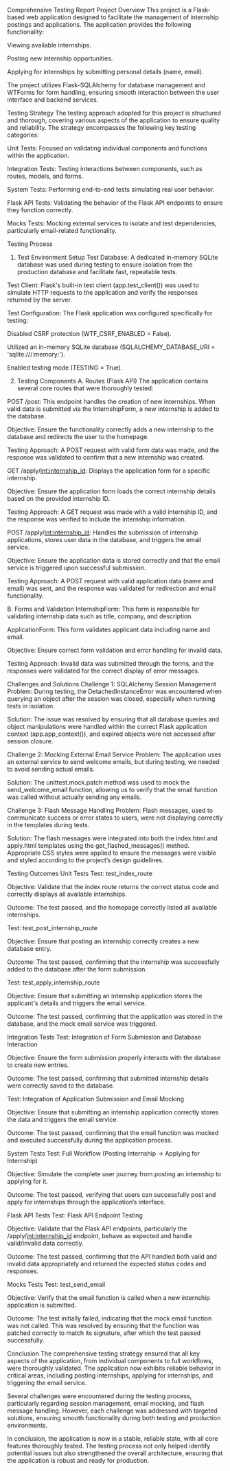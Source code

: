 Comprehensive Testing Report
Project Overview
This project is a Flask-based web application designed to facilitate the management of internship postings and applications. The application provides the following functionality:

Viewing available internships.

Posting new internship opportunities.

Applying for internships by submitting personal details (name, email).

The project utilizes Flask-SQLAlchemy for database management and WTForms for form handling, ensuring smooth interaction between the user interface and backend services.

Testing Strategy
The testing approach adopted for this project is structured and thorough, covering various aspects of the application to ensure quality and reliability. The strategy encompasses the following key testing categories:

Unit Tests: Focused on validating individual components and functions within the application.

Integration Tests: Testing interactions between components, such as routes, models, and forms.

System Tests: Performing end-to-end tests simulating real user behavior.

Flask API Tests: Validating the behavior of the Flask API endpoints to ensure they function correctly.

Mocks Tests: Mocking external services to isolate and test dependencies, particularly email-related functionality.

Testing Process
1. Test Environment Setup
Test Database: A dedicated in-memory SQLite database was used during testing to ensure isolation from the production database and facilitate fast, repeatable tests.

Test Client: Flask's built-in test client (app.test_client()) was used to simulate HTTP requests to the application and verify the responses returned by the server.

Test Configuration: The Flask application was configured specifically for testing:

Disabled CSRF protection (WTF_CSRF_ENABLED = False).

Utilized an in-memory SQLite database (SQLALCHEMY_DATABASE_URI = 'sqlite:///:memory:').

Enabled testing mode (TESTING = True).

2. Testing Components
A. Routes (Flask API)
The application contains several core routes that were thoroughly tested:

POST /post: This endpoint handles the creation of new internships. When valid data is submitted via the InternshipForm, a new internship is added to the database.

Objective: Ensure the functionality correctly adds a new internship to the database and redirects the user to the homepage.

Testing Approach: A POST request with valid form data was made, and the response was validated to confirm that a new internship was created.

GET /apply/<int:internship_id>: Displays the application form for a specific internship.

Objective: Ensure the application form loads the correct internship details based on the provided internship ID.

Testing Approach: A GET request was made with a valid internship ID, and the response was verified to include the internship information.

POST /apply/<int:internship_id>: Handles the submission of internship applications, stores user data in the database, and triggers the email service.

Objective: Ensure the application data is stored correctly and that the email service is triggered upon successful submission.

Testing Approach: A POST request with valid application data (name and email) was sent, and the response was validated for redirection and email functionality.

B. Forms and Validation
InternshipForm: This form is responsible for validating internship data such as title, company, and description.

ApplicationForm: This form validates applicant data including name and email.

Objective: Ensure correct form validation and error handling for invalid data.

Testing Approach: Invalid data was submitted through the forms, and the responses were validated for the correct display of error messages.

Challenges and Solutions
Challenge 1: SQLAlchemy Session Management
Problem: During testing, the DetachedInstanceError was encountered when querying an object after the session was closed, especially when running tests in isolation.

Solution: The issue was resolved by ensuring that all database queries and object manipulations were handled within the correct Flask application context (app.app_context()), and expired objects were not accessed after session closure.

Challenge 2: Mocking External Email Service
Problem: The application uses an external service to send welcome emails, but during testing, we needed to avoid sending actual emails.

Solution: The unittest.mock.patch method was used to mock the send_welcome_email function, allowing us to verify that the email function was called without actually sending any emails.

Challenge 3: Flash Message Handling
Problem: Flash messages, used to communicate success or error states to users, were not displaying correctly in the templates during tests.

Solution: The flash messages were integrated into both the index.html and apply.html templates using the get_flashed_messages() method. Appropriate CSS styles were applied to ensure the messages were visible and styled according to the project’s design guidelines.

Testing Outcomes
Unit Tests
Test: test_index_route

Objective: Validate that the index route returns the correct status code and correctly displays all available internships.

Outcome: The test passed, and the homepage correctly listed all available internships.

Test: test_post_internship_route

Objective: Ensure that posting an internship correctly creates a new database entry.

Outcome: The test passed, confirming that the internship was successfully added to the database after the form submission.

Test: test_apply_internship_route

Objective: Ensure that submitting an internship application stores the applicant's details and triggers the email service.

Outcome: The test passed, confirming that the application was stored in the database, and the mock email service was triggered.

Integration Tests
Test: Integration of Form Submission and Database Interaction

Objective: Ensure the form submission properly interacts with the database to create new entries.

Outcome: The test passed, confirming that submitted internship details were correctly saved to the database.

Test: Integration of Application Submission and Email Mocking

Objective: Ensure that submitting an internship application correctly stores the data and triggers the email service.

Outcome: The test passed, confirming that the email function was mocked and executed successfully during the application process.

System Tests
Test: Full Workflow (Posting Internship → Applying for Internship)

Objective: Simulate the complete user journey from posting an internship to applying for it.

Outcome: The test passed, verifying that users can successfully post and apply for internships through the application’s interface.

Flask API Tests
Test: Flask API Endpoint Testing

Objective: Validate that the Flask API endpoints, particularly the /apply/<int:internship_id> endpoint, behave as expected and handle valid/invalid data correctly.

Outcome: The test passed, confirming that the API handled both valid and invalid data appropriately and returned the expected status codes and responses.

Mocks Tests
Test: test_send_email

Objective: Verify that the email function is called when a new internship application is submitted.

Outcome: The test initially failed, indicating that the mock email function was not called. This was resolved by ensuring that the function was patched correctly to match its signature, after which the test passed successfully.

Conclusion
The comprehensive testing strategy ensured that all key aspects of the application, from individual components to full workflows, were thoroughly validated. The application now exhibits reliable behavior in critical areas, including posting internships, applying for internships, and triggering the email service.

Several challenges were encountered during the testing process, particularly regarding session management, email mocking, and flash message handling. However, each challenge was addressed with targeted solutions, ensuring smooth functionality during both testing and production environments.

In conclusion, the application is now in a stable, reliable state, with all core features thoroughly tested. The testing process not only helped identify potential issues but also strengthened the overall architecture, ensuring that the application is robust and ready for production.

